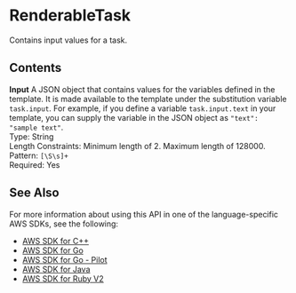 # RenderableTask<a name="API_RenderableTask"></a>

Contains input values for a task\.

## Contents<a name="API_RenderableTask_Contents"></a>

 **Input**   <a name="SageMaker-Type-RenderableTask-Input"></a>
A JSON object that contains values for the variables defined in the template\. It is made available to the template under the substitution variable `task.input`\. For example, if you define a variable `task.input.text` in your template, you can supply the variable in the JSON object as `"text": "sample text"`\.  
Type: String  
Length Constraints: Minimum length of 2\. Maximum length of 128000\.  
Pattern: `[\S\s]+`   
Required: Yes

## See Also<a name="API_RenderableTask_SeeAlso"></a>

For more information about using this API in one of the language\-specific AWS SDKs, see the following:
+  [AWS SDK for C\+\+](https://docs.aws.amazon.com/goto/SdkForCpp/sagemaker-2017-07-24/RenderableTask) 
+  [AWS SDK for Go](https://docs.aws.amazon.com/goto/SdkForGoV1/sagemaker-2017-07-24/RenderableTask) 
+  [AWS SDK for Go \- Pilot](https://docs.aws.amazon.com/goto/SdkForGoPilot/sagemaker-2017-07-24/RenderableTask) 
+  [AWS SDK for Java](https://docs.aws.amazon.com/goto/SdkForJava/sagemaker-2017-07-24/RenderableTask) 
+  [AWS SDK for Ruby V2](https://docs.aws.amazon.com/goto/SdkForRubyV2/sagemaker-2017-07-24/RenderableTask) 